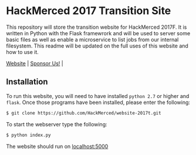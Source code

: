 # HackMerced 2017 Transition Site

This repository will store the transition website for HackMerced 2017F. It is written in Python with the Flask framewrork and will be used to server some basic files as well as enable a microservice to list jobs from our internal filesystem. This readme will be updated on the full uses of this website and how to use it.

[Website](http://hackmerced.com) |
[Sponsor Us!](http://hackmerced.com/sponsor) |

## Installation

To run this website, you will need to have installed `python 2.7` or higher and `flask`. Once those programs have been installed, please enter the following:

```bash
$ git clone https://github.com/HackMerced/website-2017t.git
```

To start the webserver type the following:
```bash
$ python index.py
```

The website should run on [localhost:5000](http://localhost:5000)
